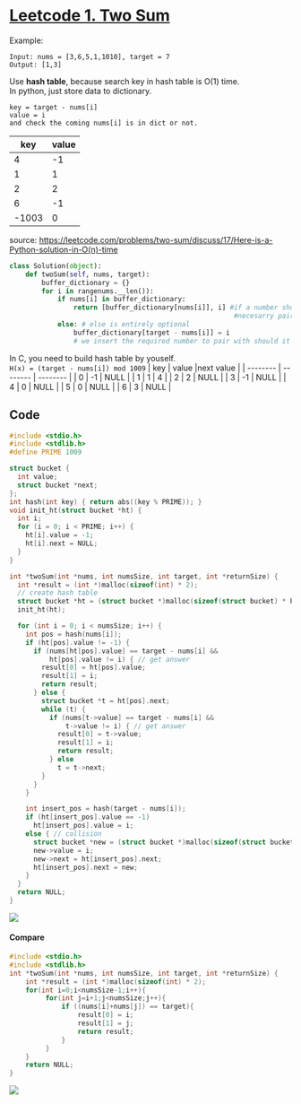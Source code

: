 # [Leetcode 1. Two Sum](https://leetcode.com/problems/two-sum/)

Example:
```
Input: nums = [3,6,5,1,1010], target = 7
Output: [1,3]
```
Use **hash table**, because search key in hash table is O(1) time.  
In python, just store data to dictionary. 
```
key = target - nums[i]  
value = i
and check the coming nums[i] is in dict or not.
```
| key | value |
| -------- | -------- | 
| 4     |  -1    |  
| 1     |  1    |  
| 2     |  2    |  
| 6     |  -1    |  
| -1003     |  0    |   

source: https://leetcode.com/problems/two-sum/discuss/17/Here-is-a-Python-solution-in-O(n)-time
```python
class Solution(object):
	def twoSum(self, nums, target):
		buffer_dictionary = {}
		for i in rangenums.__len()):
			if nums[i] in buffer_dictionary:
				return [buffer_dictionary[nums[i]], i] #if a number shows up in the dictionary already that means the 
														#necesarry pair has been iterated on previously
			else: # else is entirely optional
				buffer_dictionary[target - nums[i]] = i 
				# we insert the required number to pair with should it exist later in the list of numbers
```
In C, you need to build hash table by youself.  
`H(x) = (target - nums[i]) mod 1009`
| key | value |next value |
| -------- | -------- | -------- | 
| 0     |  -1    |    NULL    | 
| 1     |  1    |   4    | 
| 2     |  2    |   NULL    |
| 3     |  -1    |   NULL    |
| 4     |  0    |   NULL    |
| 5     |  0    |   NULL    |
| 6     |  3    |   NULL    |

## Code
```c
#include <stdio.h>
#include <stdlib.h>
#define PRIME 1009

struct bucket {
  int value;
  struct bucket *next;
};
int hash(int key) { return abs((key % PRIME)); }
void init_ht(struct bucket *ht) {
  int i;
  for (i = 0; i < PRIME; i++) {
    ht[i].value = -1;
    ht[i].next = NULL;
  }
}

int *twoSum(int *nums, int numsSize, int target, int *returnSize) {
  int *result = (int *)malloc(sizeof(int) * 2);
  // create hash table
  struct bucket *ht = (struct bucket *)malloc(sizeof(struct bucket) * PRIME);
  init_ht(ht);

  for (int i = 0; i < numsSize; i++) {
    int pos = hash(nums[i]);
    if (ht[pos].value != -1) {
      if (nums[ht[pos].value] == target - nums[i] &&
          ht[pos].value != i) { // get answer
        result[0] = ht[pos].value;
        result[1] = i;
        return result;
      } else {
        struct bucket *t = ht[pos].next;
        while (t) {
          if (nums[t->value] == target - nums[i] &&
              t->value != i) { // get answer
            result[0] = t->value;
            result[1] = i;
            return result;
          } else
            t = t->next;
        }
      }
    }

    int insert_pos = hash(target - nums[i]);
    if (ht[insert_pos].value == -1)
      ht[insert_pos].value = i;
    else { // collision
      struct bucket *new = (struct bucket *)malloc(sizeof(struct bucket));
      new->value = i;
      new->next = ht[insert_pos].next;
      ht[insert_pos].next = new;
    }
  }
  return NULL;
}
```
![](https://i.imgur.com/mfsM4ux.png)

#### Compare
```c
#include <stdio.h>
#include <stdlib.h>
int *twoSum(int *nums, int numsSize, int target, int *returnSize) {
    int *result = (int *)malloc(sizeof(int) * 2);
    for(int i=0;i<numsSize-1;i++){
         for(int j=i+1;j<numsSize;j++){
             if ((nums[i]+nums[j]) == target){
                 result[0] = i;
                 result[1] = j;
                 return result;
             }
         }
    }
    return NULL;
}
```
![](https://i.imgur.com/krmUexk.png)